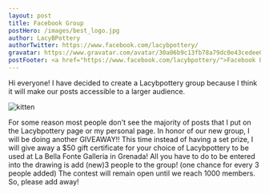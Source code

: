 ```yaml
---
layout: post
title: Facebook Group
postHero: /images/best_logo.jpg
author: LacyBPottery
authorTwitter: https://www.facebook.com/lacybpottery/
gravatar: https://www.gravatar.com/avatar/30a06b9c13fb78a79dc0e43cedee0dbf?s=80
postFooter: <a href="https://www.facebook.com/lacybpottery/">Facebook Page</a>
---
```


Hi everyone! I have decided to create a Lacybpottery group because I think it will make our posts accessible to a larger audience.


<img class="pull-left" src="http://placekitten.com/g/400/200"
     alt="kitten">


For some reason most people don't see the majority of posts that I put on the Lacybpottery page or my personal page. In honor of our new group, I will be doing another GIVEAWAY!! This time instead of having a set prize, I will give away a $50 gift certificate for your choice of Lacybpottery to be used at La Bella Fonte Galleria in Grenada! All you have to do to be entered into the drawing is add (new)3 people to the group! (one chance for every 3 people added) The contest will remain open until we reach 1000 members. So, please add away!
